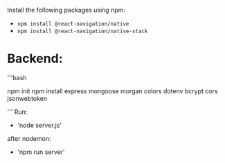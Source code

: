 Install the following packages using npm:

* `npm install @react-navigation/native`
* `npm install @react-navigation/native-stack`

# Backend:

'''bash

npm init
npm install express mongoose morgan colors dotenv bcrypt cors jsonwebtoken

'''
Run:

* 'node server.js'

after nodemon:

* 'npm run server'